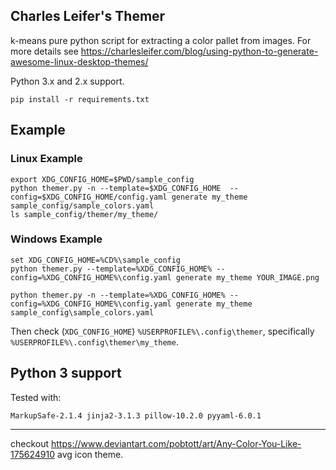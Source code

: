 ## Charles Leifer's Themer

k-means pure python script for extracting a color pallet from images.
For more details see https://charlesleifer.com/blog/using-python-to-generate-awesome-linux-desktop-themes/

Python 3.x and 2.x support.

    pip install -r requirements.txt

## Example

### Linux Example

    export XDG_CONFIG_HOME=$PWD/sample_config
    python themer.py -n --template=$XDG_CONFIG_HOME  --config=$XDG_CONFIG_HOME/config.yaml generate my_theme sample_config/sample_colors.yaml
    ls sample_config/themer/my_theme/


### Windows Example

    set XDG_CONFIG_HOME=%CD%\sample_config
    python themer.py --template=%XDG_CONFIG_HOME% --config=%XDG_CONFIG_HOME%\config.yaml generate my_theme YOUR_IMAGE.png

    python themer.py -n --template=%XDG_CONFIG_HOME% --config=%XDG_CONFIG_HOME%\config.yaml generate my_theme sample_config\sample_colors.yaml

Then check (`XDG_CONFIG_HOME`) `%USERPROFILE%\.config\themer`, specifically `%USERPROFILE%\.config\themer\my_theme`.

## Python 3 support

Tested with:

    MarkupSafe-2.1.4 jinja2-3.1.3 pillow-10.2.0 pyyaml-6.0.1


------

checkout https://www.deviantart.com/pobtott/art/Any-Color-You-Like-175624910 avg icon theme.

